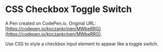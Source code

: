 # CSS Checkbox Toggle Switch

A Pen created on CodePen.io. Original URL: [https://codepen.io/koczankr/pen/MWbeRRG](https://codepen.io/koczankr/pen/MWbeRRG).

Use CSS to style a checkbox input element to appear like a toggle switch.
